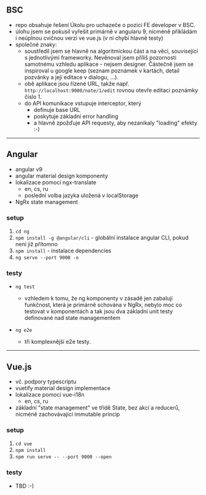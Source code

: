 ## BSC
- repo obsahuje řešení Úkolu pro uchazeče o pozici FE developer v BSC.
- úlohu jsem se pokusil vyřešit primárně v angularu 9, nicméně přikládám i 
neúplnou cvičnou verzi ve vue.js (v ní chybí hlavně testy)
- společné znaky:
    - soustředil jsem se hlavně na algoritmickou část a na věci, související s jednotlivými 
      frameworky. Nevěnoval jsem příliš pozornosti samotnému vzhledu aplikace - nejsem 
      designer. Částečně jsem se inspiroval u google keep (seznam poznámek v kartách, detail
      pozvánky a její editace v dialogu, ...).
    - obě aplikace jsou řízené URL, takže např. `http://localhost:9000/note/1/edit` rovnou 
      otevře editaci poznámky číslo 1.  
    - do API komunikace vstupuje interceptor, který
        - definuje base URL
        - poskytuje základní error handling
        - a hlavně zpožďuje API requesty, aby nezanikaly "loading" efekty :-)   

---
  
## Angular
- angular v9
- angular material design komponenty
- lokalizace pomocí ngx-translate
    - en, cs, ru
    - poslední volba jazyka uložená v localStorage
- NgRx state management

### setup
1. `cd ng`
2. `npm install -g @angular/cli` - globální instalace angular CLI, pokud není již přítomno
3. `npm install` - instalace dependencies  
4. `ng serve --port 9000 -o`

### testy
- `ng test` 
    - vzhledem k tomu, že ng komponenty v zásadě jen zabalují funkčnost, 
    která je primárně schována v NgRx, nebylo moc co testovat v komponentách
    a tak jsou dva základní unit testy definované nad state managementem
    
-  `ng e2e`
    - tři komplexnější e2e testy. 

---

## Vue.js
- vč. podpory typescriptu
- vuetify material design implementace
- lokalizace pomocí vue-i18n
    - en, cs, ru
- základní "state management" ve třídě State, bez akcí a reducerů, nicméně
zachovávající immutable princip

### setup
1. `cd vue`
2. `npm install`
3. `npm run serve -- --port 9000 --open`

### testy

- TBD :-)

